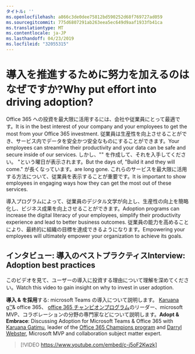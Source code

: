```yaml
---
タイトル: ''
ms.openlocfilehash: a866c3de0dee75812bd590252d68f769727ad059
ms.sourcegitcommit: 775d6807291ab263eea5ec649d9aaf1933fb41ca
ms.translationtype: MT
ms.contentlocale: ja-JP
ms.lasthandoff: 04/23/2019
ms.locfileid: "32055315"
---
```

# <a name="why-put-effort-into-driving-adoption"></a><span data-ttu-id="ec624-103">導入を推進するために努力を加えるのはなぜですか?</span><span class="sxs-lookup"><span data-stu-id="ec624-103">Why put effort into driving adoption?</span></span>  

<span data-ttu-id="ec624-104">Office 365 への投資を最大限に活用するには、会社や従業員にとって最適です。</span><span class="sxs-lookup"><span data-stu-id="ec624-104">It is in the best interest of your company and your employees to get the most from your Office 365 investment.</span></span>  <span data-ttu-id="ec624-105">従業員は生産性を向上させることができ、サービス内でデータを安全かつ安全なものにすることができます。</span><span class="sxs-lookup"><span data-stu-id="ec624-105">Your employees can streamline their productivity and your data can be safe and secure inside of our services.</span></span>  <span data-ttu-id="ec624-106">しかし、"" を作成して、それを入手してください。 "という曜日が表示されます。</span><span class="sxs-lookup"><span data-stu-id="ec624-106">But the days of, "Build it and they will come."</span></span> <span data-ttu-id="ec624-107">が長くなっています。</span><span class="sxs-lookup"><span data-stu-id="ec624-107">are long gone.</span></span>  <span data-ttu-id="ec624-108">これらのサービスを最大限に活用する方法について、従業員を表示することが重要です。</span><span class="sxs-lookup"><span data-stu-id="ec624-108">It is important to show employees in engaging ways how they can get the most out of these services.</span></span>

<span data-ttu-id="ec624-109">導入プログラムによって、従業員のデジタル文学が向上し、生産性の向上を簡略化し、ビジネス成果を向上させることができます。</span><span class="sxs-lookup"><span data-stu-id="ec624-109">Adoption programs can increase the digital literacy of your employees, simplify their productivity experience and lead to better business outcomes.</span></span> <span data-ttu-id="ec624-110">従業員の能力を高めることにより、最終的に組織の目標を達成できるようになります。</span><span class="sxs-lookup"><span data-stu-id="ec624-110">Empowering your employees will ultimately empower your organization to achieve its goals.</span></span> 

## <a name="interview-adoption-best-practices"></a><span data-ttu-id="ec624-111">インタビュー: 導入のベストプラクティス</span><span class="sxs-lookup"><span data-stu-id="ec624-111">Interview: Adoption best practices</span></span>

<span data-ttu-id="ec624-112">このビデオを見て、ユーザーの導入に投資する理由について理解を深めてください。</span><span class="sxs-lookup"><span data-stu-id="ec624-112">Watch this video to gain insight on why to invest in user adoption.</span></span>  

<span data-ttu-id="ec624-113">**導入 & を採用**する: microsoft Teams の導入について説明します[](https://webster.net.nz/)。 [Karuana g™](https://linkedin.com/in/karuanagatimu)& office 365、 [office 365 チャンピオンプログラム](https://aka.ms/O365Champions)のリーダー、microsoft MVP、コラボレーションの分野の専門家などについて説明します。</span><span class="sxs-lookup"><span data-stu-id="ec624-113">**Adopt & Embrace**: Discussing Adoption for Microsoft Teams & Office 365 with [Karuana Gatimu](https://linkedin.com/in/karuanagatimu), leader of the [Office 365 Champions program](https://aka.ms/O365Champions) and [Darryl Webster](https://webster.net.nz/), Microsoft MVP and collaboration subject matter expert.</span></span> 

> [!VIDEO https://www.youtube.com/embed/c-j5oF2Kwzk]

